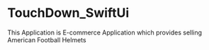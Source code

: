 # TouchDown_SwiftUi

This Application is E-commerce Application which provides selling American Football Helmets 

